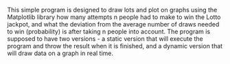 This simple program is designed to draw lots and plot on graphs using the Matplotlib library how many attempts n people had to make to win the Lotto jackpot, and what the deviation from the average number of draws needed to win (probability) is after taking n people into account. The program is supposed to have two versions - a static version that will execute the program and throw the result when it is finished, and a dynamic version that will draw data on a graph in real time.
